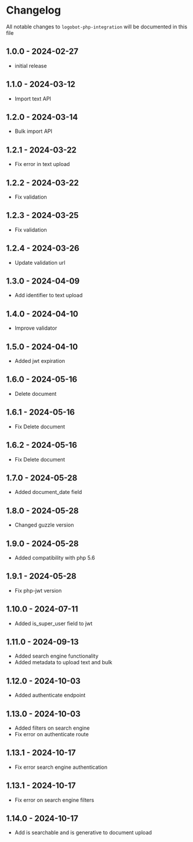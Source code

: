 
# Changelog

All notable changes to `logobot-php-integration` will be documented in this file

## 1.0.0 - 2024-02-27

- initial release

## 1.1.0 - 2024-03-12

- Import text API

## 1.2.0 - 2024-03-14

- Bulk import API

## 1.2.1 - 2024-03-22

- Fix error in text upload

## 1.2.2 - 2024-03-22

- Fix validation

## 1.2.3 - 2024-03-25

- Fix validation

## 1.2.4 - 2024-03-26

- Update validation url

## 1.3.0 - 2024-04-09

- Add identifier to text upload

## 1.4.0 - 2024-04-10

- Improve validator

## 1.5.0 - 2024-04-10

- Added jwt expiration

## 1.6.0 - 2024-05-16

- Delete document

## 1.6.1 - 2024-05-16

- Fix Delete document

## 1.6.2 - 2024-05-16

- Fix Delete document

## 1.7.0 - 2024-05-28

- Added document_date field

## 1.8.0 - 2024-05-28

- Changed guzzle version

## 1.9.0 - 2024-05-28

- Added compatibility with php 5.6

## 1.9.1 - 2024-05-28

- Fix php-jwt version

## 1.10.0 - 2024-07-11

- Added is_super_user field to jwt

## 1.11.0 - 2024-09-13

- Added search engine functionality
- Added metadata to upload text and bulk

## 1.12.0 - 2024-10-03

- Added authenticate endpoint

## 1.13.0 - 2024-10-03

- Added filters on search engine
- Fix error on authenticate route

## 1.13.1 - 2024-10-17

- Fix error search engine authentication

## 1.13.1 - 2024-10-17

- Fix error on search engine filters

## 1.14.0 - 2024-10-17

- Add is searchable and is generative to document upload